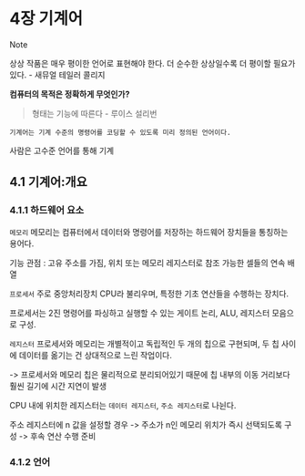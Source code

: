 # 4장 기계어

> [!NOTE]
> 상상 작품은 매우 평이한 언어로 표현해야 한다.
> 더 순수한 상상일수록 더 평이할 필요가 있다. - 새뮤얼 테일러 콜리지

**컴퓨터의 목적은 정확하게 무엇인가?**

> 형태는 기능에 따른다 - 루이스 설리번

`기계어는 기계 수준의 명령어를 코딩할 수 있도록 미리 정의된 언어이다.`

사람은 고수준 언어를 통해 기계

## 4.1 기계어:개요

### 4.1.1 하드웨어 요소

`메모리` 메모리는 컴퓨터에서 데이터와 명령어를 저장하는 하드웨어 장치들을 통칭하는 용어다.

기능 관점 : 고유 주소를 가짐, 위치 또는 메모리 레지스터로 참조 가능한 셀들의 연속 배열

`프로세서` 주로 중앙처리장치 CPU라 불리우며, 특정한 기초 연산들을 수행하는 장치다.

프로세서는 2진 명령어를 파싱하고 실행할 수 있는 게이트 논리, ALU, 레지스터 모음으로 구성.

`레지스터` 프로세서와 메모리는 개별적이고 독립적인 두 개의 칩으로 구현되며, 두 칩 사이에 데이터를 옮기는 건 상대적으로 느린 작업이다.

-> 프로세서와 메모리 칩은 물리적으로 분리되어있기 때문에 칩 내부의 이동 거리보다 훨씬 길기에 시간 지연이 발생

CPU 내에 위치한 레지스터는 `데이터 레지스터`, `주소 레지스터`로 나뉜다.

주소 레지스터에 n 값을 설정할 경우 -> 주소가 n인 메모리 위치가 즉시 선택되도록 구성 -> 후속 연산 수행 준비

### 4.1.2 언어
